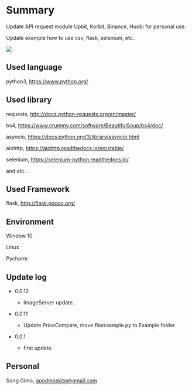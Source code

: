 # Summary
Update API request module Upbit, Korbit, Binance, Huobi for personal use. 

Update example how to use csv, flask, selenium, etc..



![](../header.png)


## Used language
python3, https://www.python.org/

## Used library
requests, http://docs.python-requests.org/en/master/

bs4, https://www.crummy.com/software/BeautifulSoup/bs4/doc/

asyncio, https://docs.python.org/3/library/asyncio.html

aiohttp, https://aiohttp.readthedocs.io/en/stable/

selenium, https://selenium-python.readthedocs.io/



and etc..

## Used Framework
flask, http://flask.pocoo.org/

## Environment
Window 10

Linux

Pycharm


## Update log
* 0.0.12
   * ImageServer update.

* 0.0.11
    * Update PriceCompare, move flasksample.py to Example folder.

* 0.0.1
    * first update.

## Personal
Song Gimo, goodmoskito@gmail.com

